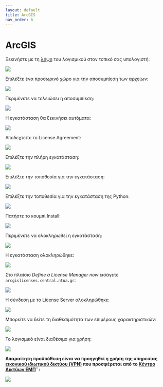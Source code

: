 ```yaml
---
layout: default
title: ArcGIS
nav_order: 6
---
```


# ArcGIS

Ξεκινήστε με τη [λήψη](http://wiki.central.ntua.gr/software/download.html) του λογισμικού στον τοπικό σας υπολογιστή:

![](arcgis-setup/00.png)

Επιλέξτε ένα προσωρινό χώρο για την αποσυμπίεση των αρχείων:

![](arcgis-setup/01.png)

Περιμένετε να τελειώσει η αποσυμπίεση:

![](arcgis-setup/02.png)

Η εγκατάσταση θα ξεκινήσει αυτόματα:

![](arcgis-setup/03.png)

Αποδεχτείτε το License Agreement:

![](arcgis-setup/04.png)

Επιλέξτε την πλήρη εγκατάσταση:

![](arcgis-setup/05.png)

Επιλέξτε την τοποθεσία για την εγκατάσταση:

![](arcgis-setup/06.png)

Επιλέξτε την τοποθεσία για την εγκατάσταση της Python:

![](arcgis-setup/07.png)

Πατήστε το κουμπί Install:

![](arcgis-setup/08.png)

Περιμένετε να ολοκληρωθεί η εγκατάσταση:

![](arcgis-setup/09.png)

Η εγκατάσταση ολοκληρώθηκε:

![](arcgis-setup/10.png)

Στο πλαίσιο _Define a License Manager now_ εισάγετε `arcgislicenses.central.ntua.gr`:

![](arcgis-setup/11.png)

Η σύνδεση με το License Server ολοκληρώθηκε:

![](arcgis-setup/12.png)

Μπορείτε να δείτε τη διαθεσιμότητα των επιμέρους χαρακτηριστικών:

![](arcgis-setup/13.png)

Το λογισμικό είναι διαθέσιμο για χρήση:

![](arcgis-setup/14.png)

**Απαραίτητη προϋπόθεση είναι να προηγηθεί η χρήση της υπηρεσίας [εικονικού ιδιωτικού δικτύου
(VPN)](https://bit.ly/2LedY2N) που προσφέρεται από το [Κέντρο Δικτύων
ΕΜΠ](https://bit.ly/32HMckw)¨:**

![](openvpn.png)
